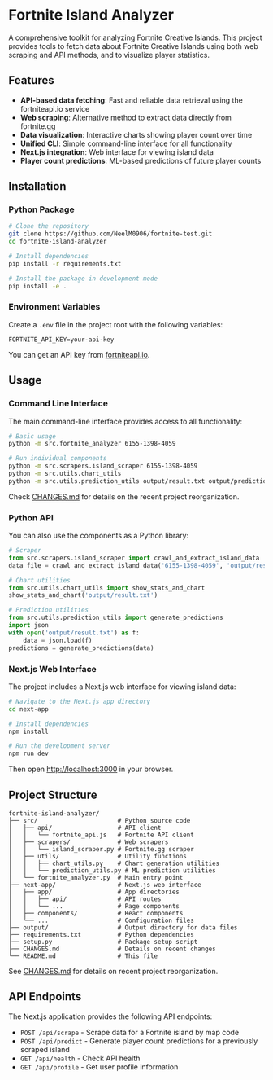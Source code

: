 # Fortnite Island Analyzer

A comprehensive toolkit for analyzing Fortnite Creative Islands. This project provides tools to fetch data about Fortnite Creative Islands using both web scraping and API methods, and to visualize player statistics.

## Features

- **API-based data fetching**: Fast and reliable data retrieval using the fortniteapi.io service
- **Web scraping**: Alternative method to extract data directly from fortnite.gg
- **Data visualization**: Interactive charts showing player count over time
- **Unified CLI**: Simple command-line interface for all functionality
- **Next.js integration**: Web interface for viewing island data
- **Player count predictions**: ML-based predictions of future player counts

## Installation

### Python Package

```bash
# Clone the repository
git clone https://github.com/NeelM0906/fortnite-test.git
cd fortnite-island-analyzer

# Install dependencies
pip install -r requirements.txt

# Install the package in development mode
pip install -e .
```

### Environment Variables

Create a `.env` file in the project root with the following variables:

```
FORTNITE_API_KEY=your-api-key
```

You can get an API key from [fortniteapi.io](https://fortniteapi.io/).

## Usage

### Command Line Interface

The main command-line interface provides access to all functionality:

```bash
# Basic usage
python -m src.fortnite_analyzer 6155-1398-4059

# Run individual components
python -m src.scrapers.island_scraper 6155-1398-4059
python -m src.utils.chart_utils
python -m src.utils.prediction_utils output/result.txt output/predictions.json
```

Check [CHANGES.md](CHANGES.md) for details on the recent project reorganization.

### Python API

You can also use the components as a Python library:

```python
# Scraper
from src.scrapers.island_scraper import crawl_and_extract_island_data
data_file = crawl_and_extract_island_data('6155-1398-4059', 'output/result.txt')

# Chart utilities
from src.utils.chart_utils import show_stats_and_chart
show_stats_and_chart('output/result.txt')

# Prediction utilities
from src.utils.prediction_utils import generate_predictions
import json
with open('output/result.txt') as f:
    data = json.load(f)
predictions = generate_predictions(data)
```

### Next.js Web Interface

The project includes a Next.js web interface for viewing island data:

```bash
# Navigate to the Next.js app directory
cd next-app

# Install dependencies
npm install

# Run the development server
npm run dev
```

Then open [http://localhost:3000](http://localhost:3000) in your browser.

## Project Structure

```
fortnite-island-analyzer/
├── src/                      # Python source code
│   ├── api/                  # API client
│   │   └── fortnite_api.js   # Fortnite API client
│   ├── scrapers/             # Web scrapers
│   │   └── island_scraper.py # Fortnite.gg scraper
│   ├── utils/                # Utility functions
│   │   ├── chart_utils.py    # Chart generation utilities
│   │   └── prediction_utils.py # ML prediction utilities
│   └── fortnite_analyzer.py  # Main entry point
├── next-app/                 # Next.js web interface
│   ├── app/                  # App directories
│   │   ├── api/              # API routes
│   │   └── ...               # Page components
│   ├── components/           # React components
│   └── ...                   # Configuration files
├── output/                   # Output directory for data files
├── requirements.txt          # Python dependencies
├── setup.py                  # Package setup script
├── CHANGES.md                # Details on recent changes
└── README.md                 # This file
```

See [CHANGES.md](CHANGES.md) for details on recent project reorganization.

## API Endpoints

The Next.js application provides the following API endpoints:

- `POST /api/scrape` - Scrape data for a Fortnite island by map code
- `POST /api/predict` - Generate player count predictions for a previously scraped island
- `GET /api/health` - Check API health
- `GET /api/profile` - Get user profile information 
